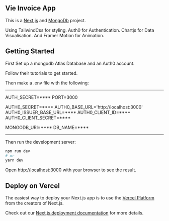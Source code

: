 ## Vie Invoice App

This is a [Next.js](https://nextjs.org/) and [MongoDb](https://www.mongodb.com/) project.


Using TailwindCss for styling.
Auth0 for Authentication.
Chartjs for Data Visualisation.
And Framer Motion for Animation.

## Getting Started

First Set up a mongodb Atlas Database and an Auth0 account.

Follow their tutorials to get started.

Then make a .env file with the following:

-------------------------------------------

AUTH_SECRET=****
PORT=3000

AUTH0_SECRET=****
AUTH0_BASE_URL='http://localhost:3000'
AUTH0_ISSUER_BASE_URL=****
AUTH0_CLIENT_ID=****
AUTH0_CLIENT_SECRET=****

MONGODB_URI=****
DB_NAME=****

-------------------------------------------

Then run the development server:

```bash
npm run dev
# or
yarn dev
```

Open [http://localhost:3000](http://localhost:3000) with your browser to see the result.

## Deploy on Vercel

The easiest way to deploy your Next.js app is to use the [Vercel Platform](https://vercel.com/new?utm_medium=default-template&filter=next.js&utm_source=create-next-app&utm_campaign=create-next-app-readme) from the creators of Next.js.

Check out our [Next.js deployment documentation](https://nextjs.org/docs/deployment) for more details.
